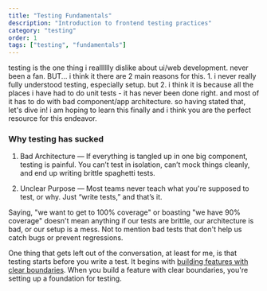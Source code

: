 ```yaml
---
title: "Testing Fundamentals"
description: "Introduction to frontend testing practices"
category: "testing"
order: 1
tags: ["testing", "fundamentals"]
---
```


testing is the one thing i realllllly dislike about ui/web development. never been a fan. BUT... i think it there are 2 main reasons for this. 1. i never really fully understood testing, especially setup. but 2. i think it is because all the places i have had to do unit tests - it has never been done right. and most of it has to do with bad component/app architecture. so having stated that, let's dive in! i am hoping to learn this finally and i think you are the perfect resource for this endeavor.

### Why testing has sucked

1. Bad Architecture — If everything is tangled up in one big component, testing is painful. You can’t test in isolation, can’t mock things cleanly, and end up writing brittle spaghetti tests.

2. Unclear Purpose — Most teams never teach what you're supposed to test, or why. Just “write tests,” and that’s it.

Saying, "we want to get to 100% coverage" or boasting "we have 90% coverage" doesn't mean anything if our tests are brittle, our architecture is bad, or our setup is a mess. Not to mention bad tests that don't help us catch bugs or prevent regressions.

One thing that gets left out of the conversation, at least for me, is that testing starts before you write a test. It begins with [building features with clear boundaries](/blog/setting-responsible-boundaries). When you build a feature with clear boundaries, you're setting up a foundation for testing.

